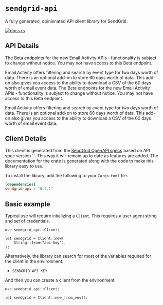 # `sendgrid-api`

A fully generated, opinionated API client library for SendGrid.

[![docs.rs](https://docs.rs/sendgrid-api/badge.svg)](https://docs.rs/sendgrid-api)

## API Details

The Beta endpoints for the new Email Activity APIs - functionality is subject to change without notice. You may not have access to this Beta endpoint.

Email Activity offers filtering and search by event type for two days worth of data. There is an optional add-on to store 60 days worth of data. This add-on also gives you access to the ability to download a CSV of the 60 days worth of email event data. The Beta endpoints for the new Email Activity APIs - functionality is subject to change without notice. You may not have access to this Beta endpoint.

Email Activity offers filtering and search by event type for two days worth of data. There is an optional add-on to store 60 days worth of data. This add-on also gives you access to the ability to download a CSV of the 60 days worth of email event data.






## Client Details

This client is generated from the [SendGrid OpenAPI
specs](https://raw.githubusercontent.com/sendgrid/sendgrid-oai/main/oai.json) based on API spec version ``. This way it will remain
up to date as features are added. The documentation for the crate is generated
along with the code to make this library easy to use.


To install the library, add the following to your `Cargo.toml` file.

```toml
[dependencies]
sendgrid-api = "0.4.1"
```

## Basic example

Typical use will require intializing a `Client`. This requires
a user agent string and set of credentials.

```
use sendgrid_api::Client;

let sendgrid = Client::new(
    String::from("api-key"),
);
```

Alternatively, the library can search for most of the variables required for
the client in the environment:

- `SENDGRID_API_KEY`

And then you can create a client from the environment.

```
use sendgrid_api::Client;

let sendgrid = Client::new_from_env();
```
